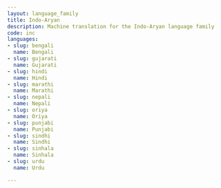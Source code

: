 ```yaml
---
layout: language_family
title: Indo-Aryan
description: Machine translation for the Indo-Aryan language family
code: inc
languages:
- slug: bengali
  name: Bengali
- slug: gujarati
  name: Gujarati
- slug: hindi
  name: Hindi
- slug: marathi
  name: Marathi
- slug: nepali
  name: Nepali
- slug: oriya
  name: Oriya
- slug: punjabi
  name: Punjabi
- slug: sindhi
  name: Sindhi
- slug: sinhala
  name: Sinhala
- slug: urdu
  name: Urdu

---
```



